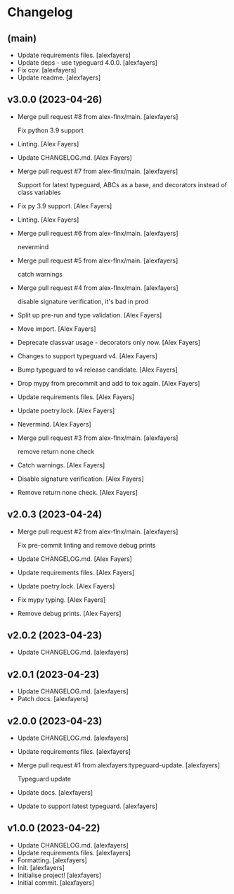 Changelog
=========


(main)
------
- Update requirements files. [alexfayers]
- Update deps - use typeguard 4.0.0. [alexfayers]
- Fix cov. [alexfayers]
- Update readme. [alexfayers]


v3.0.0 (2023-04-26)
-------------------
- Merge pull request #8 from alex-flnx/main. [alexfayers]

  Fix python 3.9 support
- Linting. [Alex Fayers]
- Update CHANGELOG.md. [Alex Fayers]
- Merge pull request #7 from alex-flnx/main. [alexfayers]

  Support for latest typeguard, ABCs as a base, and decorators instead of class variables
- Fix py 3.9 support. [Alex Fayers]
- Linting. [Alex Fayers]
- Merge pull request #6 from alex-flnx/main. [alexfayers]

  nevermind
- Merge pull request #5 from alex-flnx/main. [alexfayers]

  catch warnings
- Merge pull request #4 from alex-flnx/main. [alexfayers]

  disable signature verification, it's bad in prod
- Split up pre-run and type validation. [Alex Fayers]
- Move import. [Alex Fayers]
- Deprecate classvar usage - decorators only now. [Alex Fayers]
- Changes to support typeguard v4. [Alex Fayers]
- Bump typeguard to v4 release candidate. [Alex Fayers]
- Drop mypy from precommit and add to tox again. [Alex Fayers]
- Update requirements files. [Alex Fayers]
- Update poetry.lock. [Alex Fayers]
- Nevermind. [Alex Fayers]
- Merge pull request #3 from alex-flnx/main. [alexfayers]

  remove return none check
- Catch warnings. [Alex Fayers]
- Disable signature verification. [Alex Fayers]
- Remove return none check. [Alex Fayers]


v2.0.3 (2023-04-24)
-------------------
- Merge pull request #2 from alex-flnx/main. [alexfayers]

  Fix pre-commit linting and remove debug prints
- Update CHANGELOG.md. [Alex Fayers]
- Update requirements files. [Alex Fayers]
- Update poetry.lock. [Alex Fayers]
- Fix mypy typing. [Alex Fayers]
- Remove debug prints. [Alex Fayers]


v2.0.2 (2023-04-23)
-------------------
- Update CHANGELOG.md. [alexfayers]


v2.0.1 (2023-04-23)
-------------------
- Update CHANGELOG.md. [alexfayers]
- Patch docs. [alexfayers]


v2.0.0 (2023-04-23)
-------------------
- Update CHANGELOG.md. [alexfayers]
- Update requirements files. [alexfayers]
- Merge pull request #1 from alexfayers:typeguard-update. [alexfayers]

  Typeguard update
- Update docs. [alexfayers]
- Update to support latest typeguard. [alexfayers]


v1.0.0 (2023-04-22)
-------------------
- Update CHANGELOG.md. [alexfayers]
- Update requirements files. [alexfayers]
- Formatting. [alexfayers]
- Init. [alexfayers]
- Initialise project! [alexfayers]
- Initial commit. [alexfayers]



